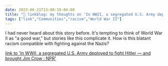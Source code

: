 ---date: 2023-06-21T13:00:19-04:00title: "🔗 linkblog: my thoughts on 'In WWII, a segregated U.S. Army deployed to fight Hitler — and brought Jim Crow : NPR'"tags: ["link","Communities","racism","World War II"]---I had never heard about this story before. It's tempting to think of World War II as "a good war," but stories like this complicate it. How is this blatant racism compatible with fighting against the Nazis?   [link to 'In WWII, a segregated U.S. Army deployed to fight Hitler — and brought Jim Crow : NPR'](https://www.npr.org/2023/06/21/1183045605/black-army-soldiers-england-wwii-battle)